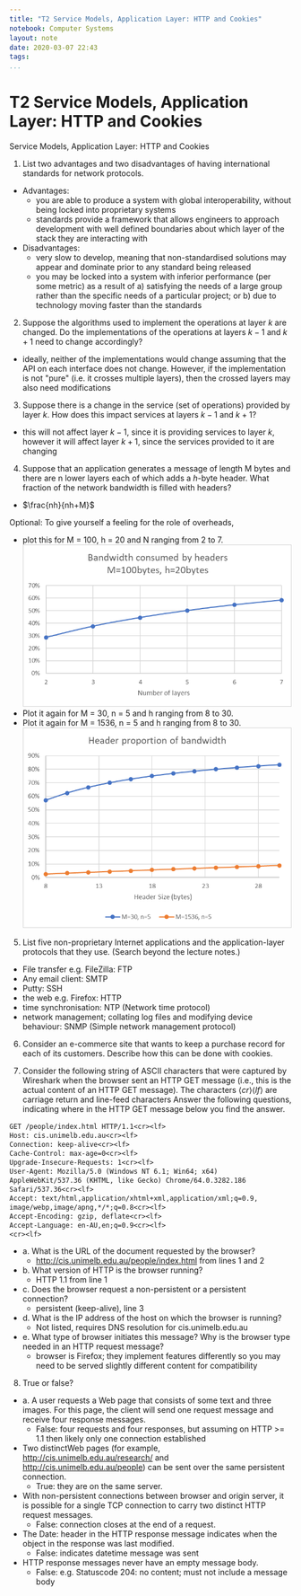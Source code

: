 ```yaml
---
title: "T2 Service Models, Application Layer: HTTP and Cookies"
notebook: Computer Systems
layout: note
date: 2020-03-07 22:43
tags: 
...
```


# T2 Service Models, Application Layer: HTTP and Cookies

[TOC]: #

Service Models, Application Layer: HTTP and Cookies
1. List two advantages and two disadvantages of having international standards for network protocols.

  - Advantages:
    - you are able to produce a system with global interoperability, without being locked
      into proprietary systems
    - standards provide a framework that allows engineers to approach
      development with well defined boundaries about which layer of the stack they
      are interacting with
  - Disadvantages:
    - very slow to develop, meaning that non-standardised solutions may appear and
      dominate prior to any standard being released
    - you may be locked into a system with inferior performance (per some metric)
      as a result of a) satisfying the needs of a large group rather than the specific
      needs of a particular project; or b) due to technology moving faster than
      the standards
2. Suppose the algorithms used to implement the operations at layer $k$ are
changed. Do the implementations of the operations at layers $k-1$ and
$k + 1$ need to change accordingly?
  - ideally, neither of the implementations would change assuming that the API
    on each interface does not change.  However, if the implementation is not "pure"
    (i.e. it crosses multiple layers), then the crossed layers may also need modifications
3. Suppose there is a change in the service (set of operations) provided by
layer $k$. How does this impact services at layers $k-1$ and $k + 1$?
  - this will not affect layer $k-1$, since it is providing services to layer $k$,
    however it will affect layer $k+1$, since the services provided to it are changing
4. Suppose that an application generates a message of length M bytes and
there are n lower layers each of which adds a $h$-byte header. What fraction
of the network bandwidth is filled with headers?
  - $\frac{nh}{nh+M}$

Optional: To give yourself a feeling for the role of overheads,
- plot this for M = 100, h = 20 and N ranging from 2 to 7.
![t2_4a_bandwidth](img/t2_4a_bandwidth.png)
- Plot it again for M = 30, n = 5 and h ranging from 8 to 30.
- Plot it again for M = 1536, n = 5 and h ranging from 8 to 30.
![t2_q4b_bandwidth](img/t2_q4b_bandwidth.png)

5. List five non-proprietary Internet applications and the application-layer
protocols that they use. (Search beyond the lecture notes.)
  - File transfer e.g. FileZilla: FTP
  - Any email client: SMTP
  - Putty: SSH
  - the web e.g. Firefox: HTTP
  - time synchronisation: NTP (Network time protocol)
  - network management; collating log files and modifying device behaviour: SNMP
    (Simple network management protocol)
6. Consider an e-commerce site that wants to keep a purchase record for each
of its customers. Describe how this can be done with cookies.

7. Consider the following string of ASCII characters that were captured by
Wireshark when the browser sent an HTTP GET message (i.e., this is the
actual content of an HTTP GET message). The characters $\langle cr\rangle\langle lf\rangle$ are
carriage return and line-feed characters Answer the following questions,
indicating where in the HTTP GET message below you find the answer.
```console
GET /people/index.html HTTP/1.1<cr><lf>
Host: cis.unimelb.edu.au<cr><lf>
Connection: keep-alive<cr><lf>
Cache-Control: max-age=0<cr><lf>
Upgrade-Insecure-Requests: 1<cr><lf>
User-Agent: Mozilla/5.0 (Windows NT 6.1; Win64; x64)
AppleWebKit/537.36 (KHTML, like Gecko) Chrome/64.0.3282.186 Safari/537.36<cr><lf>
Accept: text/html,application/xhtml+xml,application/xml;q=0.9,
image/webp,image/apng,*/*;q=0.8<cr><lf>
Accept-Encoding: gzip, deflate<cr><lf>
Accept-Language: en-AU,en;q=0.9<cr><lf>
<cr><lf>
```
- a. What is the URL of the document requested by the browser?
  - http://cis.unimelb.edu.au/people/index.html from lines 1 and 2
- b. What version of HTTP is the browser running?
  - HTTP 1.1 from line 1
- c. Does the browser request a non-persistent or a persistent connection?
  - persistent (keep-alive), line 3
- d. What is the IP address of the host on which the browser is running?
  - Not listed, requires DNS resolution for cis.unimelb.edu.au
- e. What type of browser initiates this message? Why is the browser
  type needed in an HTTP request message?
  - browser is Firefox; they implement features differently so you may need to be
    served slightly different content for compatibility
8. True or false?
- a. A user requests a Web page that consists of some text and three
images. For this page, the client will send one request message and
receive four response messages.
  - False: four requests and four responses, but assuming on HTTP >= 1.1 then likely
    only one connection established
- Two distinctWeb pages (for example, http://cis.unimelb.edu.au/research/
  and http://cis.unimelb.edu.au/people) can be sent over the same persistent connection.
  - True: they are on the same server.
- With non-persistent connections between browser and origin server,
  it is possible for a single TCP connection to carry two distinct HTTP
  request messages.
  - False: connection closes at the end of a request.
- The Date: header in the HTTP response message indicates when the
object in the response was last modified.
  - False: indicates datetime message was sent
- HTTP response messages never have an empty message body.
  - False: e.g. Statuscode 204: no content; must not include a message body
